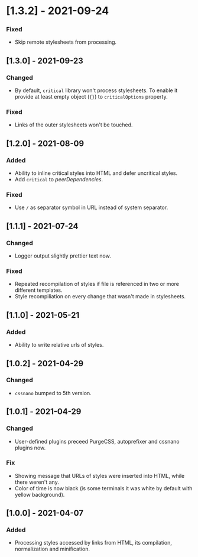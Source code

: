 # [1.3.2] - 2021-09-24

### Fixed

- Skip remote stylesheets from processing.

## [1.3.0] - 2021-09-23

### Changed

- By default, `critical` library won't process stylesheets. To enable it provide at least empty object (`{}`) to `criticalOptions` property.

### Fixed

- Links of the outer stylesheets won't be touched.

## [1.2.0] - 2021-08-09

### Added

- Ability to inline critical styles into HTML and defer uncritical styles.
- Add `critical` to _peerDependencies_.

### Fixed

- Use `/` as separator symbol in URL instead of system separator.

## [1.1.1] - 2021-07-24

### Changed

- Logger output slightly prettier text now.

### Fixed

- Repeated recompilation of styles if file is referenced in two or more different templates.
- Style recompiliation on every change that wasn't made in stylesheets.

## [1.1.0] - 2021-05-21

### Added

- Ability to write relative urls of styles.

## [1.0.2] - 2021-04-29

### Changed

- `cssnano` bumped to 5th version.

## [1.0.1] - 2021-04-29

### Changed

- User-defined plugins preceed PurgeCSS, autoprefixer and cssnano plugins now.

### Fix

- Showing message that URLs of styles were inserted into HTML, while there weren't any.
- Color of time is now black (is some terminals it was white by default with yellow background).

## [1.0.0] - 2021-04-07

### Added

- Processing styles accessed by links from HTML, its compilation, normalization and minification.
